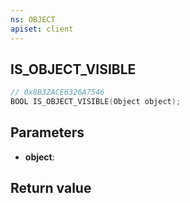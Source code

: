 ```yaml
---
ns: OBJECT
apiset: client
---
```

## IS_OBJECT_VISIBLE

```c
// 0x8B32ACE6326A7546
BOOL IS_OBJECT_VISIBLE(Object object);
```


## Parameters
* **object**:

## Return value

